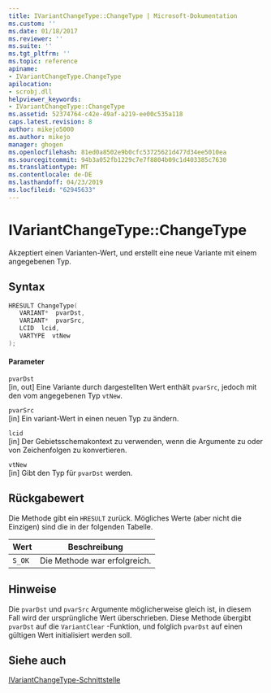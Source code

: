 ```yaml
---
title: IVariantChangeType::ChangeType | Microsoft-Dokumentation
ms.custom: ''
ms.date: 01/18/2017
ms.reviewer: ''
ms.suite: ''
ms.tgt_pltfrm: ''
ms.topic: reference
apiname:
- IVariantChangeType.ChangeType
apilocation:
- scrobj.dll
helpviewer_keywords:
- IVariantChangeType::ChangeType
ms.assetid: 52374764-c42e-49af-a219-ee00c535a118
caps.latest.revision: 8
author: mikejo5000
ms.author: mikejo
manager: ghogen
ms.openlocfilehash: 81ed0a8502e9b0cfc53725621d477d34ee5010ea
ms.sourcegitcommit: 94b3a052fb1229c7e7f8804b09c1d403385c7630
ms.translationtype: MT
ms.contentlocale: de-DE
ms.lasthandoff: 04/23/2019
ms.locfileid: "62945633"
---
```

# <a name="ivariantchangetypechangetype"></a>IVariantChangeType::ChangeType
Akzeptiert einen Varianten-Wert, und erstellt eine neue Variante mit einem angegebenen Typ.  
  
## <a name="syntax"></a>Syntax  
  
```cpp
HRESULT ChangeType(  
   VARIANT*  pvarDst,  
   VARIANT*  pvarSrc,  
   LCID  lcid,  
   VARTYPE  vtNew  
);  
```  
  
#### <a name="parameters"></a>Parameter  
 `pvarDst`  
 [in, out] Eine Variante durch dargestellten Wert enthält `pvarSrc`, jedoch mit den vom angegebenen Typ `vtNew`.  
  
 `pvarSrc`  
 [in] Ein variant-Wert in einen neuen Typ zu ändern.  
  
 `lcid`  
 [in] Der Gebietsschemakontext zu verwenden, wenn die Argumente zu oder von Zeichenfolgen zu konvertieren.  
  
 `vtNew`  
 [in] Gibt den Typ für `pvarDst` werden.  
  
## <a name="return-value"></a>Rückgabewert  
 Die Methode gibt ein `HRESULT` zurück. Mögliches Werte (aber nicht die Einzigen) sind die in der folgenden Tabelle.  
  
|Wert|Beschreibung|  
|-----------|-----------------|  
|`S_OK`|Die Methode war erfolgreich.|  
  
## <a name="remarks"></a>Hinweise  
 Die `pvarDst` und `pvarSrc` Argumente möglicherweise gleich ist, in diesem Fall wird der ursprüngliche Wert überschrieben. Diese Methode übergibt `pvarDst` auf die `VariantClear` -Funktion, und folglich `pvarDst` auf einen gültigen Wert initialisiert werden soll.  
  
## <a name="see-also"></a>Siehe auch  
 [IVariantChangeType-Schnittstelle](../../winscript/reference/ivariantchangetype-interface.md)